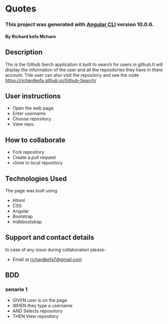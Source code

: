 # Quotes

### This project was generated with [Angular CLI](https://github.com/angular/angular-cli) version 10.0.6.
#### By **Richard kefa Mcharo**

## Description 
Ths is the Github Serch application it built to search for users in github.It will display the information of the user and all the repositories they have in there account.
THe user can also visit the repository and see the code
https://richardkefa.github.io/Github-Search/

## User instructions 
* Open the web page.
* Enter username.
* Choose repository.
* View repo.


## How to collaborate
* Fork repository
* Create a pull request
* clone to local repository

## Technologies Used
The page was built using
* Htnml
* CSS
* Angular
* Bootstrap
* mdbbootstrap
## Support and contact details
In case of any issue during collaboration please-
* Email at richardkefa7@gmail.com
## BDD
### senario 1
* GIVEN user is on the page
* WHEN they type a username
* AND Selects reposotory
* THEN View repository
